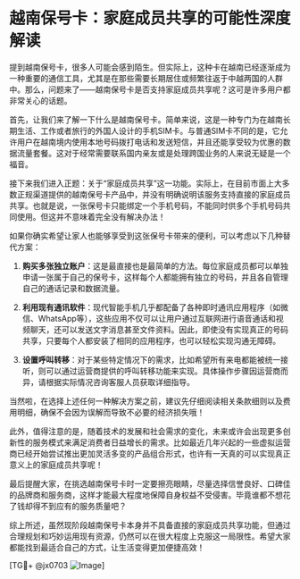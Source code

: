 # 越南保号卡：家庭成员共享的可能性深度解读

提到越南保号卡，很多人可能会感到陌生。但实际上，这种卡在越南已经逐渐成为一种重要的通信工具，尤其是在那些需要长期居住或频繁往返于中越两国的人群中。那么，问题来了——越南保号卡是否支持家庭成员共享呢？这可是许多用户都非常关心的话题。

首先，让我们来了解一下什么是越南保号卡。简单来说，这是一种专门为在越南长期生活、工作或者旅行的外国人设计的手机SIM卡。与普通SIM卡不同的是，它允许用户在越南境内使用本地号码拨打电话和发送短信，并且还能享受较为优惠的数据流量套餐。这对于经常需要联系国内亲友或是处理跨国业务的人来说无疑是一个福音。

接下来我们进入正题：关于“家庭成员共享”这一功能。实际上，在目前市面上大多数正规渠道提供的越南保号卡产品中，并没有明确说明该服务支持直接的家庭成员共享。也就是说，一张保号卡只能绑定一个手机号码，不能同时供多个手机号码共同使用。但这并不意味着完全没有解决办法！

如果你确实希望让家人也能够享受到这张保号卡带来的便利，可以考虑以下几种替代方案：

1. **购买多张独立账户**：这是最直接也是最简单的方法。每位家庭成员都可以单独申请一张属于自己的保号卡，这样每个人都能拥有独立的号码，并且各自管理自己的通话记录和数据流量。
   
2. **利用现有通讯软件**：现代智能手机几乎都配备了各种即时通讯应用程序（如微信、WhatsApp等），这些应用不仅可以让用户通过互联网进行语音通话和视频聊天，还可以发送文字消息甚至文件资料。因此，即使没有实现真正的号码共享，只要每个人都安装了相同的应用程序，也可以轻松实现沟通无障碍。

3. **设置呼叫转移**：对于某些特定情况下的需求，比如希望所有来电都能被统一接听，则可以通过运营商提供的呼叫转移功能来实现。具体操作步骤因运营商而异，请根据实际情况咨询客服人员获取详细指导。

当然啦，在选择上述任何一种解决方案之前，建议先仔细阅读相关条款细则以及费用明细，确保不会因为误解而导致不必要的经济损失哦！

此外，值得注意的是，随着技术的发展和社会需求的变化，未来或许会出现更多创新性的服务模式来满足消费者日益增长的需求。比如最近几年兴起的一些虚拟运营商已经开始尝试推出更加灵活多变的产品组合形式，也许有一天真的可以实现真正意义上的家庭成员共享呢！

最后提醒大家，在挑选越南保号卡时一定要擦亮眼睛，尽量选择信誉良好、口碑佳的品牌商和服务商，这样才能最大程度地保障自身权益不受侵害。毕竟谁都不想花了钱却得不到应有的服务质量吧？

综上所述，虽然现阶段越南保号卡本身并不具备直接的家庭成员共享功能，但通过合理规划和巧妙运用现有资源，仍然可以在很大程度上克服这一局限性。希望大家都能找到最适合自己的方式，让生活变得更加便捷高效！

[TG💪+ @jx0703 ![Image](https://github.com/user-attachments/assets/dbca1d08-cadb-493c-b0ec-ad6f7a83f270)]